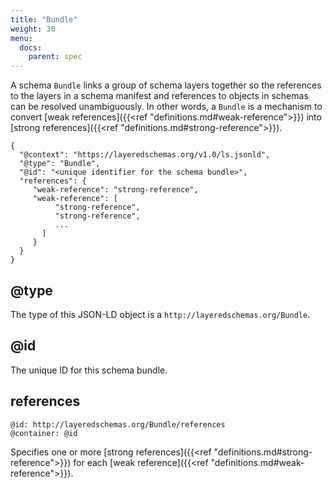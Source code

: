```yaml
---
title: "Bundle"
weight: 30
menu:
  docs:
    parent: spec
---
```


A schema `Bundle` links a group of schema layers together so the
references to the layers in a schema manifest and references to
objects in schemas can be resolved unambiguously. In other words, a
`Bundle` is a mechanism to convert [weak
references]({{<ref "definitions.md#weak-reference">}}) into [strong
references]({{<ref "definitions.md#strong-reference">}}).

```
{
  "@context": "https://layeredschemas.org/v1.0/ls.jsonld",
  "@type": "Bundle",
  "@id": "<unique identifier for the schema bundle>",
  "references": {
     "weak-reference": "strong-reference",
     "weak-reference": [
          "strong-reference",
          "strong-reference",
          ...
       ]
     }
  }
}
```

## @type

The type of this JSON-LD object is a
`http://layeredschemas.org/Bundle`.

## @id

The unique ID for this schema bundle.

## references

`@id: http://layeredschemas.org/Bundle/references`</br>
`@container: @id`

Specifies one or more [strong references]({{<ref
"definitions.md#strong-reference">}}) for each [weak
reference]({{<ref "definitions.md#weak-reference">}}).

